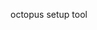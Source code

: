 <!--
SPDX-FileCopyrightText: 2023 imotai <jackwang@octogen.dev>
SPDX-FileContributor: imotai

SPDX-License-Identifier: Elastic-2.0
-->

octopus setup tool

